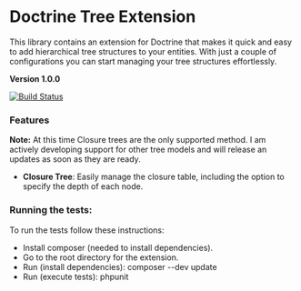 # Doctrine Tree Extension

This library contains an extension for Doctrine that makes it quick and easy to add hierarchical tree structures to your entities. With just a couple of configurations you can start managing your tree structures effortlessly.

**Version 1.0.0**

[![Build Status](https://travis-ci.org/theartoflogic/doctrine-tree-extension.png)](https://travis-ci.org/theartoflogic/doctrine-tree-extension)

### Features

**Note:** At this time Closure trees are the only supported method. I am actively developing support for other tree models and will release an updates as soon as they are ready.

- **Closure Tree**: Easily manage the closure table, including the option to specify the depth of each node.

### Running the tests:

To run the tests follow these instructions:

- Install composer (needed to install dependencies).
- Go to the root directory for the extension.
- Run (install dependencies): composer --dev update
- Run (execute tests): phpunit